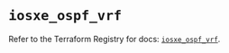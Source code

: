 # `iosxe_ospf_vrf`

Refer to the Terraform Registry for docs: [`iosxe_ospf_vrf`](https://registry.terraform.io/providers/ciscodevnet/iosxe/0.9.3/docs/resources/ospf_vrf).
